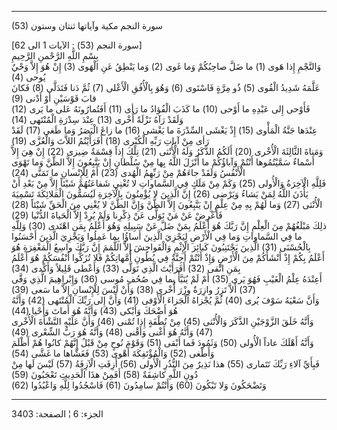 ------------------------------------------------------------------------

(53) سورة النجم مكية وآياتها ثنتان وستون  
  
\[سورة النجم (53) : الآيات 1 الى 62\]  
بِسْمِ اللَّهِ الرَّحْمنِ الرَّحِيمِ  
وَالنَّجْمِ إِذا هَوى (1) ما ضَلَّ صاحِبُكُمْ وَما غَوى (2) وَما يَنْطِقُ عَنِ الْهَوى (3) إِنْ هُوَ
إِلاَّ وَحْيٌ يُوحى (4)  
عَلَّمَهُ شَدِيدُ الْقُوى (5) ذُو مِرَّةٍ فَاسْتَوى (6) وَهُوَ بِالْأُفُقِ الْأَعْلى (7) ثُمَّ دَنا فَتَدَلَّى
(8) فَكانَ قابَ قَوْسَيْنِ أَوْ أَدْنى (9)  
فَأَوْحى إِلى عَبْدِهِ ما أَوْحى (10) ما كَذَبَ الْفُؤادُ ما رَأى (11) أَفَتُمارُونَهُ عَلى ما
يَرى (12) وَلَقَدْ رَآهُ نَزْلَةً أُخْرى (13) عِنْدَ سِدْرَةِ الْمُنْتَهى (14)  
عِنْدَها جَنَّةُ الْمَأْوى (15) إِذْ يَغْشَى السِّدْرَةَ ما يَغْشى (16) ما زاغَ الْبَصَرُ وَما طَغى
(17) لَقَدْ رَأى مِنْ آياتِ رَبِّهِ الْكُبْرى (18) أَفَرَأَيْتُمُ اللاَّتَ وَالْعُزَّى (19)  
وَمَناةَ الثَّالِثَةَ الْأُخْرى (20) أَلَكُمُ الذَّكَرُ وَلَهُ الْأُنْثى (21) تِلْكَ إِذاً قِسْمَةٌ ضِيزى
(22) إِنْ هِيَ إِلاَّ أَسْماءٌ سَمَّيْتُمُوها أَنْتُمْ وَآباؤُكُمْ ما أَنْزَلَ اللَّهُ بِها مِنْ سُلْطانٍ إِنْ
يَتَّبِعُونَ إِلاَّ الظَّنَّ وَما تَهْوَى الْأَنْفُسُ وَلَقَدْ جاءَهُمْ مِنْ رَبِّهِمُ الْهُدى (23) أَمْ لِلْإِنْسانِ
ما تَمَنَّى (24)  
فَلِلَّهِ الْآخِرَةُ وَالْأُولى (25) وَكَمْ مِنْ مَلَكٍ فِي السَّماواتِ لا تُغْنِي شَفاعَتُهُمْ شَيْئاً إِلاَّ
مِنْ بَعْدِ أَنْ يَأْذَنَ اللَّهُ لِمَنْ يَشاءُ وَيَرْضى (26) إِنَّ الَّذِينَ لا يُؤْمِنُونَ بِالْآخِرَةِ
لَيُسَمُّونَ الْمَلائِكَةَ تَسْمِيَةَ الْأُنْثى (27) وَما لَهُمْ بِهِ مِنْ عِلْمٍ إِنْ يَتَّبِعُونَ إِلاَّ الظَّنَّ
وَإِنَّ الظَّنَّ لا يُغْنِي مِنَ الْحَقِّ شَيْئاً (28) فَأَعْرِضْ عَنْ مَنْ تَوَلَّى عَنْ ذِكْرِنا وَلَمْ يُرِدْ إِلاَّ
الْحَياةَ الدُّنْيا (29)  
ذلِكَ مَبْلَغُهُمْ مِنَ الْعِلْمِ إِنَّ رَبَّكَ هُوَ أَعْلَمُ بِمَنْ ضَلَّ عَنْ سَبِيلِهِ وَهُوَ أَعْلَمُ بِمَنِ اهْتَدى
(30) وَلِلَّهِ ما فِي السَّماواتِ وَما فِي الْأَرْضِ لِيَجْزِيَ الَّذِينَ أَساؤُا بِما عَمِلُوا وَيَجْزِيَ
الَّذِينَ أَحْسَنُوا بِالْحُسْنَى (31) الَّذِينَ يَجْتَنِبُونَ كَبائِرَ الْإِثْمِ وَالْفَواحِشَ إِلاَّ اللَّمَمَ
إِنَّ رَبَّكَ واسِعُ الْمَغْفِرَةِ هُوَ أَعْلَمُ بِكُمْ إِذْ أَنْشَأَكُمْ مِنَ الْأَرْضِ وَإِذْ أَنْتُمْ أَجِنَّةٌ فِي بُطُونِ
أُمَّهاتِكُمْ فَلا تُزَكُّوا أَنْفُسَكُمْ هُوَ أَعْلَمُ بِمَنِ اتَّقى (32) أَفَرَأَيْتَ الَّذِي تَوَلَّى (33)
وَأَعْطى قَلِيلاً وَأَكْدى (34)  
أَعِنْدَهُ عِلْمُ الْغَيْبِ فَهُوَ يَرى (35) أَمْ لَمْ يُنَبَّأْ بِما فِي صُحُفِ مُوسى (36) وَإِبْراهِيمَ
الَّذِي وَفَّى (37) أَلاَّ تَزِرُ وازِرَةٌ وِزْرَ أُخْرى (38) وَأَنْ لَيْسَ لِلْإِنْسانِ إِلاَّ ما سَعى
(39)  
وَأَنَّ سَعْيَهُ سَوْفَ يُرى (40) ثُمَّ يُجْزاهُ الْجَزاءَ الْأَوْفى (41) وَأَنَّ إِلى رَبِّكَ الْمُنْتَهى
(42) وَأَنَّهُ هُوَ أَضْحَكَ وَأَبْكى (43) وَأَنَّهُ هُوَ أَماتَ وَأَحْيا (44)  
وَأَنَّهُ خَلَقَ الزَّوْجَيْنِ الذَّكَرَ وَالْأُنْثى (45) مِنْ نُطْفَةٍ إِذا تُمْنى (46) وَأَنَّ عَلَيْهِ
النَّشْأَةَ الْأُخْرى (47) وَأَنَّهُ هُوَ أَغْنى وَأَقْنى (48) وَأَنَّهُ هُوَ رَبُّ الشِّعْرى (49)  
وَأَنَّهُ أَهْلَكَ عاداً الْأُولى (50) وَثَمُودَ فَما أَبْقى (51) وَقَوْمَ نُوحٍ مِنْ قَبْلُ إِنَّهُمْ
كانُوا هُمْ أَظْلَمَ وَأَطْغى (52) وَالْمُؤْتَفِكَةَ أَهْوى (53) فَغَشَّاها ما غَشَّى (54)  
فَبِأَيِّ آلاءِ رَبِّكَ تَتَمارى (55) هذا نَذِيرٌ مِنَ النُّذُرِ الْأُولى (56) أَزِفَتِ الْآزِفَةُ (57)
لَيْسَ لَها مِنْ دُونِ اللَّهِ كاشِفَةٌ (58) أَفَمِنْ هذَا الْحَدِيثِ تَعْجَبُونَ (59)  
وَتَضْحَكُونَ وَلا تَبْكُونَ (60) وَأَنْتُمْ سامِدُونَ (61) فَاسْجُدُوا لِلَّهِ وَاعْبُدُوا (62)

------------------------------------------------------------------------

الجزء: 6 ¦ الصفحة: 3403
